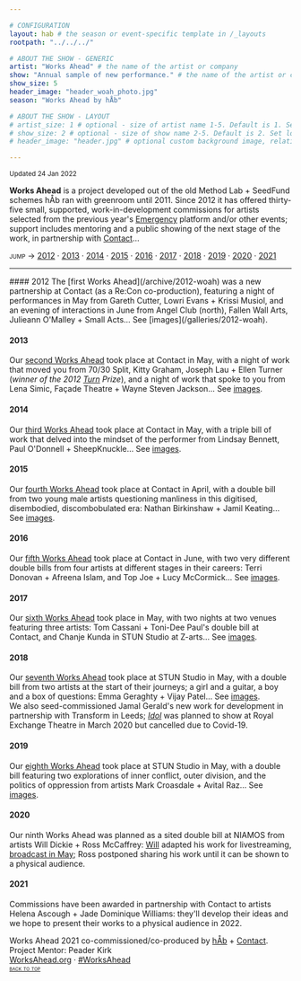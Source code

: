 ```yaml
---

# CONFIGURATION
layout: hab # the season or event-specific template in /_layouts
rootpath: "../../../"

# ABOUT THE SHOW - GENERIC
artist: "Works Ahead" # the name of the artist or company
show: "Annual sample of new performance." # the name of the artist or company
show_size: 5
header_image: "header_woah_photo.jpg"   
season: "Works Ahead by hÅb"

# ABOUT THE SHOW - LAYOUT
# artist_size: 1 # optional - size of artist name 1-5. Default is 1. Set longer names to lower values
# show_size: 2 # optional - size of show name 2-5. Default is 2. Set longer names to lower values
# header_image: "header.jpg" # optional custom background image, relative to current page

---
```

<small>Updated 24 Jan 2022</small>                
        
**Works Ahead** is a project developed out of the old Method Lab + SeedFund schemes hÅb ran with greenroom until 2011. Since 2012 it has offered thirty-five small, supported, work-in-development commissions for artists selected from the previous year's [Emergency](/hab/emergency) platform and/or other events; support includes mentoring and a public showing of the next stage of the work, in partnership with <a href="http://contactmcr.com" target="_blank">Contact</a>…       
         
<span style='font-variant: small-caps'>jump → [2012](/hab/worksahead/#2012) · [2013](/hab/worksahead/#2013) · [2014](/hab/worksahead/#2014) · [2015](/hab/worksahead/#2015) · [2016](/hab/worksahead/#2016) · [2017](/hab/worksahead/#2017) · [2018](/hab/worksahead/#2018) · [2019](/hab/worksahead/#2019) · [2020](/hab/worksahead/#2020) · [2021](/hab/worksahead/#2021)</span>        
<hr>        
#### 2012         
The [first Works Ahead](/archive/2012-woah) was a new partnership at Contact (as a Re:Con co-production), featuring a night of performances in May from Gareth Cutter, Lowri Evans + Krissi Musiol, and an evening of interactions in June from Angel Club (north), Fallen Wall Arts, Julieann O'Malley + Small Acts… See [images](/galleries/2012-woah).        
        
#### 2013                 
Our [second Works Ahead](/archive/2013-worksahead) took place at Contact in May, with a night of work that moved you from 70/30 Split, Kitty Graham, Joseph Lau + Ellen Turner (*winner of the 2012 [Turn](/hab/turn) Prize*), and a night of work that spoke to you from Lena Simic, Façade Theatre + Wayne Steven Jackson… See [images](/galleries/2013-woah).        
       
#### 2014         
Our [third Works Ahead](/archive/2014-worksahead) took place at Contact in May, with a triple bill of work that delved into the mindset of the performer from Lindsay Bennett, Paul O'Donnell + SheepKnuckle… See [images](/galleries/2014-woah).        
        
#### 2015         
Our [fourth Works Ahead](/archive/2015-worksahead) took place at Contact in April, with a double bill from two young male artists questioning manliness in this digitised, disembodied, discombobulated era: Nathan Birkinshaw + Jamil Keating… See [images](/galleries/2015-woah).          
           
#### 2016         
Our [fifth Works Ahead](/archive/2016-worksahead) took place at Contact in June, with two very different double bills from four artists at different stages in their careers: Terri Donovan + Afreena Islam, and Top Joe + Lucy McCormick… See [images](/galleries/2016-woah).             
          
#### 2017         
Our [sixth Works Ahead](/archive/2017-worksahead) took place in May, with two nights at two venues featuring three artists: Tom Cassani + Toni-Dee Paul's double bill at Contact, and Chanje Kunda in STUN Studio at Z-arts… See [images](/galleries/2017-woah).                 
                 
#### 2018         
Our [seventh Works Ahead](/archive/2018-worksahead) took place at STUN Studio in May, with a double bill from two artists at the start of their journeys; a girl and a guitar, a boy and a box of questions: Emma Geraghty + Vijay Patel… See [images](/galleries/2018-woah).<br>We also seed-commissioned Jamal Gerald's new work for development in partnership with Transform in Leeds; [*Idol*](/archive/2020-spring/gerald) was planned to show at Royal Exchange Theatre in March 2020 but cancelled due to Covid-19.            
              
#### 2019         
Our [eighth Works Ahead](/archive/2019-worksahead) took place at STUN Studio in May, with a double bill featuring two explorations of inner conflict, outer division, and the politics of oppression from artists Mark Croasdale + Avital Raz… See [images](/galleries/2019-woah).          

#### 2020         
Our ninth Works Ahead was planned as a sited double bill at NIAMOS from artists Will Dickie + Ross McCaffrey: [Will](/archive/2020-spring/dickie) adapted his work for livestreaming, <a href="http://youtu.be/yrZFSzURaS4" target="_blank">broadcast in May</a>; Ross postponed sharing his work until it can be shown to a physical audience.         
            
#### 2021         
Commissions have been awarded in partnership with Contact to artists Helena Ascough + Jade Dominique Williams: they'll develop their ideas and we hope to present their works to a physical audience in 2022.        
         
Works Ahead 2021 co-commissioned/co-produced by [hÅb](/hab) + <a href="http://contactmcr.com" target="_blank">Contact</a>.<br>Project Mentor: Peader Kirk          
<a href="http://worksahead.org" target="_blank">WorksAhead.org</a> · <a href="http://twitter.com/hashtag/WorksAhead" target="_blank">#WorksAhead</a>         
<small><span style='font-variant: small-caps'>[back to top](/hab/worksahead)</span></small>
